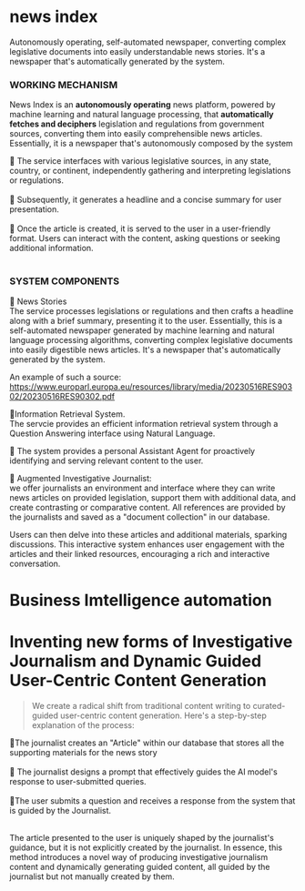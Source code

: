 # news index
Autonomously operating, self-automated newspaper, converting complex legislative documents into easily understandable news stories. It's a newspaper that's automatically generated by the system.<BR>


### WORKING MECHANISM
News Index is an **autonomously operating** news platform, powered by machine learning and natural language processing, that **automatically fetches and deciphers** legislation and regulations from government sources, converting them into easily comprehensible news articles. Essentially, it is a newspaper that's autonomously composed by the system<br>

:small_blue_diamond: The service interfaces with various legislative sources, in any state, country, or continent, independently gathering and interpreting legislations or regulations.<br><br>
:small_blue_diamond: Subsequently, it generates a headline and a concise summary for user presentation.<br><br>
:small_blue_diamond: Once the article is created, it is served to the user in a user-friendly format. Users can interact with the content, asking questions or seeking additional information.<br><br>




### SYSTEM COMPONENTS

:small_blue_diamond: News Stories<BR>
The service processes legislations or regulations and then crafts a headline along with a brief summary, presenting it to the user. Essentially, this is a self-automated newspaper generated by machine learning and natural language processing algorithms, converting complex legislative documents into easily digestible news articles. It's a newspaper that's automatically generated by the system.<br>

An example of such a source: https://www.europarl.europa.eu/resources/library/media/20230516RES90302/20230516RES90302.pdf



:small_blue_diamond:Information Retrieval System. <BR>
The servcie provides an efficient information retrieval system through a Question Answering interface using Natural Language.


:small_blue_diamond:
The system provides a personal Assistant Agent for proactively identifying and serving relevant content to the user.


:small_blue_diamond: Augmented Investigative Journalist:<BR>
we offer journalists an environment and interface where they can write news articles on provided legislation, support them with additional data, and create contrasting or comparative content. All references are provided by the journalists and saved as a "document collection" in our database.<br>

Users can then delve into these articles and additional materials, sparking discussions. This interactive system enhances user engagement with the articles and their linked resources, encouraging a rich and interactive conversation.<br>

# Business Imtelligence automation

# Inventing new forms of Investigative Journalism and Dynamic Guided User-Centric Content Generation

>  We create a radical shift from traditional content writing to curated-guided user-centric content generation. Here's a step-by-step explanation of the process:<br>

:small_blue_diamond:The journalist creates an "Article" within our database that stores all the supporting materials for the news story<br><br>
:small_blue_diamond: The journalist designs a prompt that effectively guides the AI model's response to user-submitted queries.<br><br>
:small_blue_diamond:The user submits a question and receives a response from the system that is guided by the Journalist.<br><br>

The article presented to the user is uniquely shaped by the journalist's guidance, but it is not explicitly created by the journalist.
In essence, this method introduces a novel way of producing investigative journalism content and dynamically generating guided content, all guided by the journalist but not manually created by them.<br>





